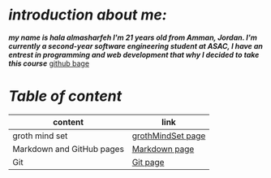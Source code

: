 
# *introduction about me:*
***my name is hala almasharfeh I'm 21 years old from Amman, Jordan.
I'm currently a second-year software engineering student at ASAC, I have an entrest in programming and web development that why I decided to take this course***
[github bage](https://github.com/hala277)

# *Table of content*

content | link
------------ | -------------
groth mind set| [grothMindSet page]( https://hala277.github.io/reading-notes/grothMindSet)
Markdown and GitHub pages|[Markdown page](https://hala277.github.io/reading-notes/read01)
Git | [Git page]( https://hala277.github.io/reading-notes/read02)












